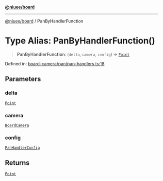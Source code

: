 [**@niuee/board**](../README.md)

***

[@niuee/board](../globals.md) / PanByHandlerFunction

# Type Alias: PanByHandlerFunction()

> **PanByHandlerFunction**: (`delta`, `camera`, `config`) => [`Point`](Point.md)

Defined in: [board-camera/pan/pan-handlers.ts:18](https://github.com/niuee/board/blob/e6c1edcccf6525a0cc9088782c7c4653e837f533/src/board-camera/pan/pan-handlers.ts#L18)

## Parameters

### delta

[`Point`](Point.md)

### camera

[`BoardCamera`](../interfaces/BoardCamera.md)

### config

[`PanHandlerConfig`](PanHandlerConfig.md)

## Returns

[`Point`](Point.md)
